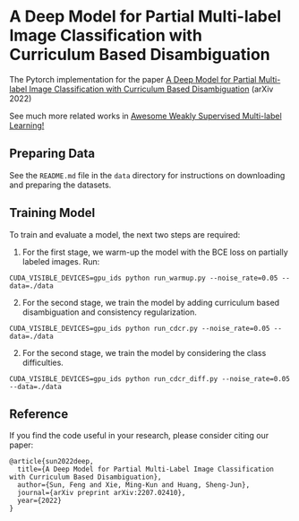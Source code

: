 # A Deep Model for Partial Multi-label Image Classification with Curriculum Based Disambiguation

The Pytorch implementation for the paper [A Deep Model for Partial Multi-label Image Classification with Curriculum Based Disambiguation](http://www.xiemk.pro/publication/arxiv-cdcr-preprint.pdf) (arXiv 2022)

See much more related works in [Awesome Weakly Supervised Multi-label Learning!](https://github.com/milkxie/awesome-weakly-supervised-multi-label-learning)

## Preparing Data

See the `README.md` file in the `data` directory for instructions on downloading and preparing the datasets.

## Training Model
To train and evaluate a model, the next two steps are required:

1. For the first stage, we warm-up the model with the BCE loss on partially labeled images. Run:
```
CUDA_VISIBLE_DEVICES=gpu_ids python run_warmup.py --noise_rate=0.05 --data=./data
```

2. For the second stage, we train the model by adding curriculum based disambiguation and consistency regularization.
```
CUDA_VISIBLE_DEVICES=gpu_ids python run_cdcr.py --noise_rate=0.05 --data=./data
```

2. For the second stage, we train the model by considering the class difficulties.
```
CUDA_VISIBLE_DEVICES=gpu_ids python run_cdcr_diff.py --noise_rate=0.05 --data=./data
```


## Reference
If you find the code useful in your research, please consider citing our paper:
```
@article{sun2022deep,
  title={A Deep Model for Partial Multi-Label Image Classification with Curriculum Based Disambiguation},
  author={Sun, Feng and Xie, Ming-Kun and Huang, Sheng-Jun},
  journal={arXiv preprint arXiv:2207.02410},
  year={2022}
}
```